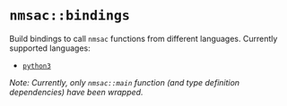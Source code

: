 # `nmsac::bindings`
Build bindings to call `nmsac` functions from different languages.  Currently supported languages:

* [`python3`](./python)

_Note: Currently, only `nmsac::main` function (and type definition dependencies) have been wrapped._
